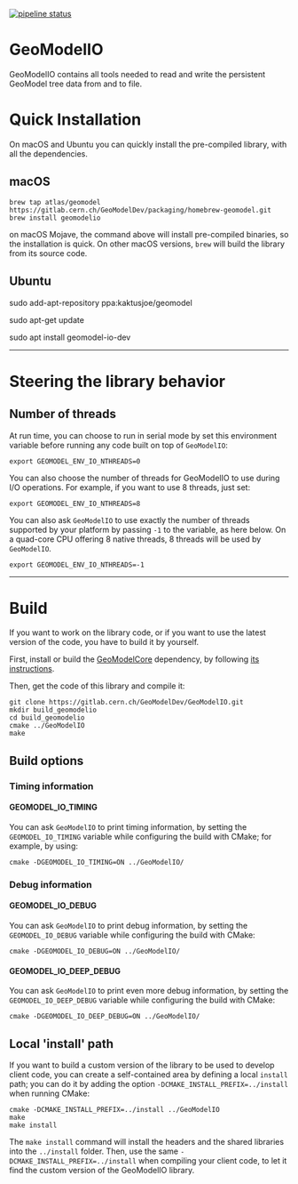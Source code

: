 [![pipeline status](https://gitlab.cern.ch/GeoModelDev/GeoModelIO/badges/main/pipeline.svg)](https://gitlab.cern.ch/GeoModelDev/GeoModelIO/commits/main)

# GeoModelIO

GeoModelIO contains all tools needed to read and write the persistent GeoModel tree data from and to file.



# Quick Installation

On macOS and Ubuntu you can quickly install the pre-compiled library, with all the dependencies.

## macOS

```
brew tap atlas/geomodel https://gitlab.cern.ch/GeoModelDev/packaging/homebrew-geomodel.git
brew install geomodelio
```

on macOS Mojave, the command above will install pre-compiled binaries, so the installation is quick. On other macOS versions, `brew` will build the library from its source code.


## Ubuntu

sudo add-apt-repository ppa:kaktusjoe/geomodel

sudo apt-get update

sudo apt install geomodel-io-dev

----

# Steering the library behavior

## Number of threads

At run time, you can choose to run in serial mode by set this environment variable before running any code built on top of `GeoModelIO`:

```
export GEOMODEL_ENV_IO_NTHREADS=0
```

You can also choose the number of threads for GeoModelIO to use during I/O operations. For example, if you want to use 8 threads, just set:

```
export GEOMODEL_ENV_IO_NTHREADS=8
```

You can also ask `GeoModelIO` to use exactly the number of threads supported by your platform by passing `-1` to the variable, as here below. On a quad-core CPU offering 8 native threads, 8 threads will be used by `GeoModelIO`.

```
export GEOMODEL_ENV_IO_NTHREADS=-1
```


----

# Build

If you want to work on the library code, or if you want to use the latest version of the code, you have to build it by yourself.

First, install or build the [GeoModelCore](https://gitlab.cern.ch/GeoModelDev/GeoModelCore) dependency, by following [its instructions](https://gitlab.cern.ch/GeoModelDev/GeoModelCore/blob/main/README.md).

Then, get the code of this library and compile it:

```
git clone https://gitlab.cern.ch/GeoModelDev/GeoModelIO.git
mkdir build_geomodelio
cd build_geomodelio
cmake ../GeoModelIO
make
```

## Build options

### Timing information

#### GEOMODEL_IO_TIMING

You can ask `GeoModelIO` to print timing information, by setting the `GEOMODEL_IO_TIMING` variable while configuring the build with CMake; for example, by using:

```
cmake -DGEOMODEL_IO_TIMING=ON ../GeoModelIO/
```

### Debug information

#### GEOMODEL_IO_DEBUG

You can ask `GeoModelIO` to print debug information, by setting the `GEOMODEL_IO_DEBUG` variable while configuring the build with CMake:

```
cmake -DGEOMODEL_IO_DEBUG=ON ../GeoModelIO/
```

#### GEOMODEL_IO_DEEP_DEBUG

You can ask `GeoModelIO` to print even more debug information, by setting the `GEOMODEL_IO_DEEP_DEBUG` variable while configuring the build with CMake:

```
cmake -DGEOMODEL_IO_DEEP_DEBUG=ON ../GeoModelIO/
```


## Local 'install' path

If you want to build a custom version of the library to be used to develop client code,
you can create a self-contained area by defining a local `install` path;
you can do it by adding the option `-DCMAKE_INSTALL_PREFIX=../install` when running CMake:

```
cmake -DCMAKE_INSTALL_PREFIX=../install ../GeoModelIO
make
make install
```

The `make install` command will install the headers and the shared libraries into the `../install` folder.
Then, use the same `-DCMAKE_INSTALL_PREFIX=../install` when compiling your client code, to let it find the custom version of the GeoModelIO library.
